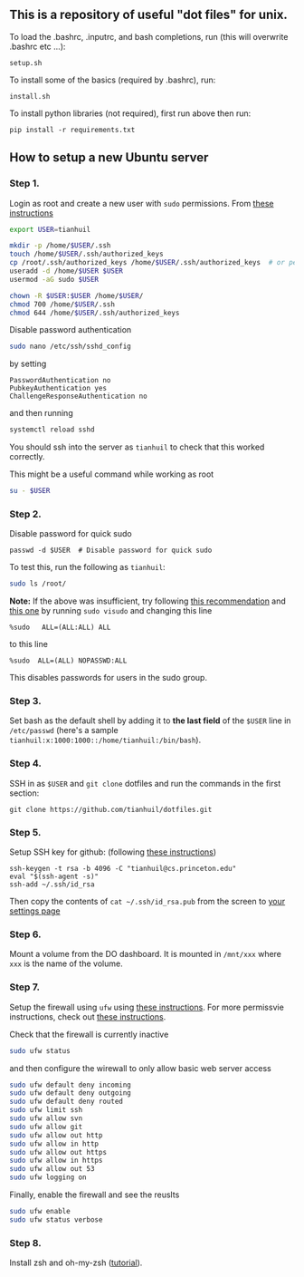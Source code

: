 ## This is a repository of useful "dot files" for unix.

To load the .bashrc, .inputrc, and bash completions, run (this will overwrite .bashrc etc ...):

`setup.sh`

To install some of the basics (required by .bashrc), run:

`install.sh`

To install python libraries (not required), first run above then run:

`pip install -r requirements.txt`

## How to setup a new Ubuntu server

### Step 1.

Login as root and create a new user with `sudo` permissions. From [these instructions](https://www.digitalocean.com/community/tutorials/initial-server-setup-with-ubuntu-16-04)

```bash
export USER=tianhuil

mkdir -p /home/$USER/.ssh
touch /home/$USER/.ssh/authorized_keys
cp /root/.ssh/authorized_keys /home/$USER/.ssh/authorized_keys  # or perhaps copy from root
useradd -d /home/$USER $USER
usermod -aG sudo $USER

chown -R $USER:$USER /home/$USER/
chmod 700 /home/$USER/.ssh
chmod 644 /home/$USER/.ssh/authorized_keys
```

Disable password authentication

```bash
sudo nano /etc/ssh/sshd_config
```

by setting

```
PasswordAuthentication no
PubkeyAuthentication yes
ChallengeResponseAuthentication no
```

and then running

```bash
systemctl reload sshd
```

You should ssh into the server as `tianhuil` to check that this worked correctly.

This might be a useful command while working as root

```bash
su - $USER
```

### Step 2.

Disable password for quick sudo

```
passwd -d $USER  # Disable password for quick sudo
```

To test this, run the following as `tianhuil`:

```bash
sudo ls /root/
```

**Note:** If the above was insufficient, try following [this recommendation](https://askubuntu.com/questions/930944/how-to-disable-all-permissions-and-sudo-password-requirements) and [this one](https://askubuntu.com/questions/675379/how-to-disable-the-password-prompts) by running `sudo visudo` and changing this line

```
%sudo   ALL=(ALL:ALL) ALL
```

to this line

```
%sudo  ALL=(ALL) NOPASSWD:ALL
```

This disables passwords for users in the sudo group.

### Step 3.

Set bash as the default shell by adding it to **the last field** of the `$USER` line in `/etc/passwd`
(here's a sample `tianhuil:x:1000:1000::/home/tianhuil:/bin/bash`).

### Step 4.

SSH in as `$USER` and `git clone` dotfiles and run the commands in the first section:

```
git clone https://github.com/tianhuil/dotfiles.git
```

### Step 5.

Setup SSH key for github: (following [these instructions](https://help.github.com/articles/generating-a-new-ssh-key-and-adding-it-to-the-ssh-agent/))

```
ssh-keygen -t rsa -b 4096 -C "tianhuil@cs.princeton.edu"
eval "$(ssh-agent -s)"
ssh-add ~/.ssh/id_rsa
```

Then copy the contents of `cat ~/.ssh/id_rsa.pub` from the screen to [your settings page](https://github.com/settings/keys)

### Step 6.

Mount a volume from the DO dashboard. It is mounted in `/mnt/xxx` where `xxx` is the name of the volume.

### Step 7.

Setup the firewall using `ufw` using [these instructions](https://hackernoon.com/understanding-ufw-8d70d5d8f9d2).
For more permissvie instructions, check out [these instructions](https://www.digitalocean.com/community/tutorials/how-to-setup-a-firewall-with-ufw-on-an-ubuntu-and-debian-cloud-server).

Check that the firewall is currently inactive

```bash
sudo ufw status
```

and then configure the wirewall to only allow basic web server access

```bash
sudo ufw default deny incoming
sudo ufw default deny outgoing
sudo ufw default deny routed
sudo ufw limit ssh
sudo ufw allow svn
sudo ufw allow git
sudo ufw allow out http
sudo ufw allow in http 
sudo ufw allow out https
sudo ufw allow in https
sudo ufw allow out 53
sudo ufw logging on
```

Finally, enable the firewall and see the reuslts

```bash
sudo ufw enable
sudo ufw status verbose
```

### Step 8.

Install zsh and oh-my-zsh ([tutorial](https://www.howtoforge.com/tutorial/how-to-setup-zsh-and-oh-my-zsh-on-linux/#step-install-and-configure-zsh)).
